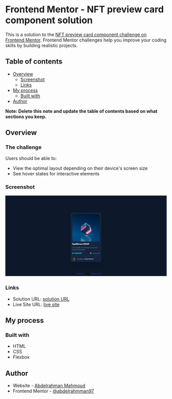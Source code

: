 # Frontend Mentor - NFT preview card component solution

This is a solution to the [NFT preview card component challenge on Frontend Mentor](https://www.frontendmentor.io/challenges/nft-preview-card-component-SbdUL_w0U). Frontend Mentor challenges help you improve your coding skills by building realistic projects. 

## Table of contents

-   [Overview](#overview)
    -   [Screenshot](#screenshot)
    -   [Links](#links)
-   [My process](#my-process)
    -   [Built with](#built-with)
-   [Author](#author)

**Note: Delete this note and update the table of contents based on what sections you keep.**

## Overview

### The challenge

Users should be able to:

- View the optimal layout depending on their device's screen size
- See hover states for interactive elements

### Screenshot

![](./images/screenshot.jpeg)

### Links

- Solution URL: [solution URL](https://www.frontendmentor.io/solutions/html-css-flexbox-4MNQTN-B2)
- Live Site URL: [live site](https://elegant-jackson-a0d5c6.netlify.app/)

## My process

### Built with

- HTML
- CSS
- Flexbox
 
## Author

-   Website - [Abdelrahman Mahmoud](https://github.com/abdelrahmman97)
-   Frontend Mentor - [@abdelrahmman97](https://www.frontendmentor.io/profile/abdelrahmman97)